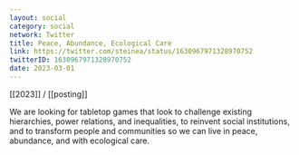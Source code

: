 ```yaml
---
layout: social
category: social
network: Twitter
title: Peace, Abundance, Ecological Care
link: https://twitter.com/steinea/status/1630967971328970752
twitterID: 1630967971328970752
date: 2023-03-01
---
```


[[2023]] / [[posting]]

We are looking for tabletop games that look to challenge existing hierarchies, power relations, and inequalities, to reinvent social institutions, and to transform people and communities so we can live in peace, abundance, and with ecological care.

